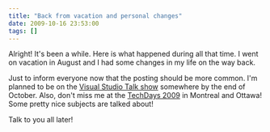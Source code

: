 ```yaml
---
title: "Back from vacation and personal changes"
date: 2009-10-16 23:53:00
tags: []
---
```


Alright! It's been a while. Here is what happened during all that time. I went on vacation in August and I had some changes in my life on the way back.

Just to inform everyone now that the posting should be more common. I'm planned to be on the [Visual Studio Talk show](http://www.visualstudiotalkshow.com/) somewhere by the end of October. Also, don't miss me at the [TechDays 2009](http://www.microsoft.com/canada/techdays/) in Montreal and Ottawa! Some pretty nice subjects are talked about!

Talk to you all later!